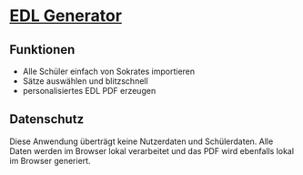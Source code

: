 # [EDL Generator](https://edl.windm.org)

## Funktionen

 - Alle Schüler einfach von Sokrates importieren
 - Sätze auswählen und blitzschnell
 - personalisiertes EDL PDF erzeugen

## Datenschutz

Diese Anwendung überträgt keine Nutzerdaten und Schülerdaten. Alle Daten werden im Browser lokal verarbeitet und das PDF wird ebenfalls lokal im Browser generiert.